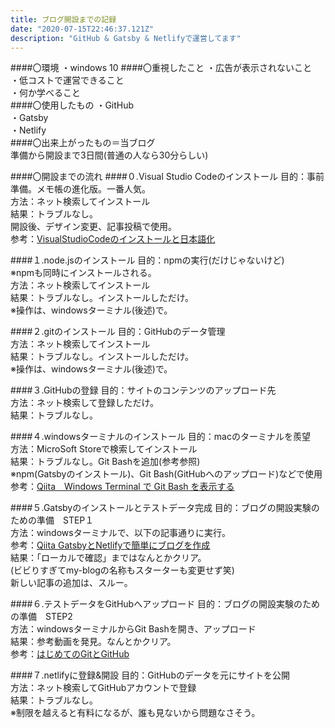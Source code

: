```yaml
---
title: ブログ開設までの記録
date: "2020-07-15T22:46:37.121Z"
description: "GitHub & Gatsby & Netlifyで運営してます"
---
```

####〇環境
・windows 10
####〇重視したこと
・広告が表示されないこと  
・低コストで運営できること  
・何か学べること  
####〇使用したもの
・GitHub  
・Gatsby  
・Netlify  
####〇出来上がったもの＝当ブログ  
準備から開設まで3日間(普通の人なら30分らしい)

####〇開設までの流れ
####０.Visual Studio Codeのインストール
目的：事前準備。メモ帳の進化版。一番人気。  
方法：ネット検索してインストール  
結果：トラブルなし。  
開設後、デザイン変更、記事投稿で使用。  
参考：[VisualStudioCodeのインストールと日本語化](https://breezegroup.co.jp/201904/visualstudiocode/)

####１.node.jsのインストール
目的：npmの実行(だけじゃないけど)  
※npmも同時にインストールされる。  
方法：ネット検索してインストール  
結果：トラブルなし。インストールしただけ。  
※操作は、windowsターミナル(後述)で。

####２.gitのインストール
目的：GitHubのデータ管理  
方法：ネット検索してインストール  
結果：トラブルなし。インストールしただけ。  
※操作は、windowsターミナル(後述)で。

####３.GitHubの登録
目的：サイトのコンテンツのアップロード先  
方法：ネット検索して登録しただけ。  
結果：トラブルなし。  

####４.windowsターミナルのインストール
目的：macのターミナルを羨望  
方法：MicroSoft Storeで検索してインストール  
結果：トラブルなし。Git Bashを追加(参考参照)  
※npm(Gatsbyのインストール)、Git Bash(GitHubへのアップロード)などで使用  
参考：[Qiita　Windows Terminal で Git Bash を表示する](https://qiita.com/yokra9/items/bdd0882268b308cf22ca)

####５.Gatsbyのインストールとテストデータ完成
目的：ブログの開設実験のための準備　STEP１  
方法：windowsターミナルで、以下の記事通りに実行。  
参考：[Qiita GatsbyとNetlifyで簡単にブログを作成](https://qiita.com/k-penguin-sato/items/7554e5e7e90aa10ae225)  
結果：「ローカルで確認」まではなんとかクリア。  
(ビビりすぎてmy-blogの名称もスターターも変更せず笑)  
新しい記事の追加は、スルー。

####６.テストデータをGitHubへアップロード
目的：ブログの開設実験のための準備　STEP2  
方法：windowsターミナルからGit Bashを開き、アップロード  
結果：参考動画を発見。なんとかクリア。  
参考：[はじめてのGitとGitHub](https://www.udemy.com/course/intro_git/)

####７.netlifyに登録&開設
目的：GitHubのデータを元にサイトを公開  
方法：ネット検索してGitHubアカウントで登録  
結果：トラブルなし。  
※制限を越えると有料になるが、誰も見ないから問題なさそう。
